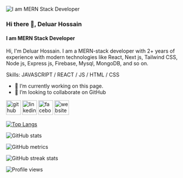 ![I am MERN Stack Developer](https://media-exp1.licdn.com/dms/image/D4E16AQHX-6SlGCOdEQ/profile-displaybackgroundimage-shrink_350_1400/0/1669744416858?e=1675296000&v=beta&t=AYbZQ8QKn4QEHqLhN9ucEfl6Ls1PlDIWMvqhMVX8vrM)

### Hi there 👋, Deluar Hossain
#### I am MERN Stack Developer

Hi, I'm Deluar Hossain. I am a MERN-stack developer with 2+ years of experience with modern technologies like React, Next js, Tailwind CSS, Node js, Express js, Firebase, Mysql, MongoDB, and so on.

Skills: JAVASCRIPT / REACT / JS / HTML / CSS

- 🔭 I’m currently working on this page. 
- 👯 I’m looking to collaborate on GitHub 


[<img src='https://cdn.jsdelivr.net/npm/simple-icons@3.0.1/icons/github.svg' alt='github' height='40'>](https://github.com/dsdeloar02)  [<img src='https://cdn.jsdelivr.net/npm/simple-icons@3.0.1/icons/linkedin.svg' alt='linkedin' height='40'>](https://www.linkedin.com/in/https://www.linkedin.com/in/deluar-hossain-046894202//)  [<img src='https://cdn.jsdelivr.net/npm/simple-icons@3.0.1/icons/facebook.svg' alt='facebook' height='40'>](https://www.facebook.com/https://www.facebook.com/profile.php?id=100007629646222)  [<img src='https://cdn.jsdelivr.net/npm/simple-icons@3.0.1/icons/icloud.svg' alt='website' height='40'>](https://clinquant-kitsune-52ab4d.netlify.app/)  

[![Top Langs](https://github-readme-stats.vercel.app/api/top-langs/?username=dsdeloar02)](https://github.com/anuraghazra/github-readme-stats)

![GitHub stats](https://github-readme-stats.vercel.app/api?username=dsdeloar02&show_icons=true)  

![GitHub metrics](https://metrics.lecoq.io/dsdeloar02)  

![GitHub streak stats](https://streak-stats.demolab.com/?user=dsdeloar02)  

![Profile views](https://gpvc.arturio.dev/dsdeloar02)  

